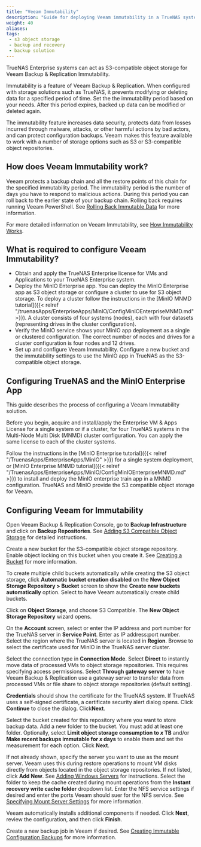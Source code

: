 ```yaml
---
title: "Veeam Immutability"
description: "Guide for deploying Veeam immutability in a TrueNAS system using MinIO as S3 object storage."
weight: 40
aliases:
tags:
 - s3 object storage
 - backup and recovery
 - backup solution 
---
```


TrueNAS Enterprise systems can act as S3-compatible object storage for Veeam Backup & Replication Immutability.

Immutability is a feature of Veeam Backup & Replication. When configured with storage solutions such as TrueNAS, it prevents modifying or deleting data for a specified period of time.
Set the the immutability period based on your needs. After this period expires, backed up data can be modified or deleted again.

The immutability feature increases data security, protects data from losses incurred through malware, attacks, or other harmful actions by bad actors, and can protect configuration backups.
Veeam makes this feature available to work with a number of storage options such as S3 or S3-compatible object repositories.

## How does Veeam Immutability work?
Veeam protects a backup chain and all the restore points of this chain for the specified immutability period.
The immutability period is the number of days you have to respond to malicious actions.
During this period you can roll back to the earlier state of your backup chain. Rolling back requires running Veeam PowerShell. See [Rolling Back Immutable Data](https://helpcenter.veeam.com/docs/backup/vsphere/hiw_immutability_os.html?ver=120#rollback) for more information.

For more detailed information on Veeam Immutability, see [How Immutability Works](https://helpcenter.veeam.com/docs/backup/vsphere/hiw_immutability_os.html).

## What is required to configure Veeam Immutability?

* Obtain and apply the TrueNAS Enterprise license for VMs and Applications to your TrueNAS Enterprise system.
* Deploy the MinIO Enterprise app.
  You can deploy the MinIO Enterprise app as S3 object storage or configure a cluster to use for S3 object storage.
  To deploy a cluster follow the instructions in the [MinIO MNMD tutorial]({{< relref "/truenasApps/EnterpriseApps/MinIO/ConfigMinIOEnterpriseMNMD.md" >}}).
  A cluster consists of four systems (nodes), each with four datasets (representing drives in the cluster configuration).
* Verify the MinIO service shows your MinIO app deployment as a single or clustered configuration.
  The correct number of nodes and drives for a cluster configuration is four nodes and 12 drives.
* Set up and configure Veeam Immutability.
  Configure a new bucket and the immutability settings to use the MinIO app in TrueNAS as the S3-compatible object storage.

## Configuring TrueNAS and the MinIO Enterprise App
This guide describes the process of configuring a Veeam Immutability solution.

Before you begin, acquire and install/apply the Enterprise VM & Apps License for a single system or if a cluster, for four TrueNAS systems in the Multi-Node Multi Disk (MNMD) cluster configuration. You can apply the same license to each of the cluster systems.

Follow the instructions in the [MinIO Enterprise tutorial]({{< relref "/TruenasApps/EnterpriseApps/MinIO" >}}) for a single system deployment, or [MinIO Enterprise MNMD tutorial]({{< relref "/TruenasApps/EnterpriseApps/MinIO/ConfigMinIOEnterpriseMNMD.md" >}}) to install and deploy the MinIO enterprise train app in a MNMD configuration. TrueNAS and MinIO provide the S3 compatible object storage for Veeam.

## Configuring Veeam for Immutability
Open Veeam Backup & Replication Console, go to **Backup Infrastructure** and click on **Backup Repositories**.
See [Adding S3 Compatible Object Storage](https://helpcenter.veeam.com/docs/backup/vsphere/adding_s3c_object_storage.html) for detailed instructions.

Create a new bucket for the S3-compatible object storage repository.
Enable object locking on this bucket when you create it.
See [Creating a Bucket](https://helpcenter.veeam.com/docs/backup/vsphere/restore_entire_bucket_new_bucket.html) for more information.

To create multiple child buckets automatically while creating the S3 object storage, click **Automatic bucket creation disabled** on the **New Object Storage Repository > Bucket** screen to show the **Create new buckets automatically** option. Select to have Veeam automatically create child buckets.

Click on **Object Storage**, and choose S3 Compatible. The **New Object Storage Repository** wizard opens.

On the **Account** screen, select or enter the IP address and port number for the TrueNAS server in **Service Point**. Enter as IP address:port number.
Select the region where the TrueNAS server is located in **Region**.
Browse to select the certificate used for MinIO in the TrueNAS server cluster.

Select the connection type in **Connection Mode**.
Select **Direct** to instantly move data of processed VMs to object storage repositories. This requires specifying access permissions.
Select **Through gateway server** to have Veeam Backup & Replication use a gateway server to transfer data from processed VMs or file share to object storage repositories (default setting).

**Credentials** should show the certificate for the TrueNAS system. If TrueNAS uses a self-signed certificate, a certificate security alert dialog opens. Click **Continue** to close the dialog. Click**Next**.

Select the bucket created for this repository where you want to store backup data. Add a new folder to the bucket. You must add at least one folder.
Optionally, select **Limit object storage consumption to *x* TB** and/or **Make recent backups immutable for *x* days** to enable them and set the measurement for each option.
Click **Next**.

If not already shown, specify the server you want to use as the mount server. Veeam uses this during restore operations to mount VM disks directly from objects located in the object storage repositories.
If not listed, click **Add New**. See [Adding Windows Servers](https://helpcenter.veeam.com/docs/backup/vsphere/add_windows_server.html) for instructions.
Select the folder to keep the cache created during mount operations from the **Instant recovery write cache folder** dropdown list.
Enter the NFS service settings if desired and enter the ports Veeam should suer for the NFS service. See [Specifying Mount Server Settings](https://helpcenter.veeam.com/docs/backup/vsphere/compatible_mount_server.html?ver=120#specifying-mount-server-settings) for more information.

Veeam automatically installs additional components if needed. Click **Next**, review the configuration, and then click **Finish**.

Create a new backup job in Veeam if desired. See [Creating Immutable Configuration Backups](https://helpcenter.veeam.com/docs/backup/vsphere/config_backup_immutable.html) for more information.
